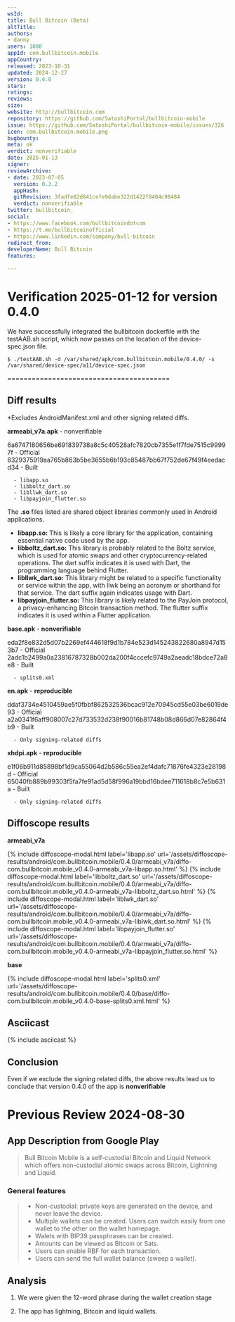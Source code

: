 ```yaml
---
wsId: 
title: Bull Bitcoin (Beta)
altTitle: 
authors:
- danny
users: 1000
appId: com.bullbitcoin.mobile
appCountry: 
released: 2023-10-31
updated: 2024-12-27
version: 0.4.0
stars: 
ratings: 
reviews: 
size: 
website: http://bullbitcoin.com
repository: https://github.com/SatoshiPortal/bullbitcoin-mobile
issue: https://github.com/SatoshiPortal/bullbitcoin-mobile/issues/326
icon: com.bullbitcoin.mobile.png
bugbounty: 
meta: ok
verdict: nonverifiable
date: 2025-01-13
signer: 
reviewArchive:
- date: 2023-07-05
  version: 0.3.2
  appHash: 
  gitRevision: 3fadfe82d841cefe9dabe322d1422f8404c98484
  verdict: nonverifiable 
twitter: bullbitcoin_
social:
- https://www.facebook.com/bullbitcoindotcom
- https://t.me/bullbitcoinofficial
- https://www.linkedin.com/company/bull-bitcoin
redirect_from: 
developerName: Bull Bitcoin
features: 

---
```


# Verification 2025-01-12 for version 0.4.0

We have successfully integrated the bullbitcoin dockerfile with the testAAB.sh script, which now passes on the location of the device-spec.json file. 

`$ ./testAAB.sh -d /var/shared/apk/com.bullbitcoin.mobile/0.4.0/ -s /var/shared/device-spec/a11/device-spec.json` 

========================================

## Diff results 

*Excludes AndroidManifest.xml and other signing related diffs.

**armeabi_v7a.apk** - nonverifiable

6a6747180656be691839738a8c5c40528afc7820cb7355e1f7fde7515c99997f - Official
8329375919aa765b863b5be3655b6b193c85487bb67f752de67f49f4eedacd34 - Built 

```
  - libapp.so
  - libboltz_dart.so
  - libllwk_dart.so
  - libpayjoin_flutter.so
```

The **.so** files listed are shared object libraries commonly used in Android applications. 

- **libapp.so:** This is likely a core library for the application, containing essential native code used by the app.
- **libboltz_dart.so:** This library is probably related to the Boltz service, which is used for atomic swaps and other cryptocurrency-related operations. The dart suffix indicates it is used with Dart, the programming language behind Flutter.
- **libllwk_dart.so:** This library might be related to a specific functionality or service within the app, with llwk being an acronym or shorthand for that service. The dart suffix again indicates usage with Dart.
- **libpayjoin_flutter.so:** This library is likely related to the PayJoin protocol, a privacy-enhancing Bitcoin transaction method. The flutter suffix indicates it is used within a Flutter application.

**base.apk** - **nonverifiable**

eda2f8e832d5d07b2269ef444618f9d1b784e523d145243822680a8947d153b7 - Official
2adc1b2499a0a23816787328b002da200f4cccefc9749a2aeadc18bdce72a8e8 - Built

```
  - splits0.xml
```

**en.apk** - **reproducible**

ddaf3734e4510459ae5f0fbbf862532536bcac912e70945cd55e03be6019de93 - Official
a2a0341f6aff908007c27d733532d238f90016b81748b08d866d07e82864f4b9 - Built 

```
  - Only signing-related diffs
```

**xhdpi.apk** - **reproducible**

e1f06b911d85898bf1d9ca55064d2b586c55ea2ef4dafc71876fe4323e28198d - Official
65040fb889b99303f5fa7fe91ad5d58f996a19bbd16bdee711618b8c7e5b631a - Built

```
  - Only signing-related diffs
```

## Diffoscope results

**armeabi_v7a**

  {% include diffoscope-modal.html label='libapp.so' url='/assets/diffoscope-results/android/com.bullbitcoin.mobile/0.4.0/armeabi_v7a/diffo-com.bullbitcoin.mobile_v0.4.0-armeabi_v7a-libapp.so.html' %}
  {% include diffoscope-modal.html label='libboltz_dart.so' url='/assets/diffoscope-results/android/com.bullbitcoin.mobile/0.4.0/armeabi_v7a/diffo-com.bullbitcoin.mobile_v0.4.0-armeabi_v7a-libboltz_dart.so.html' %}
  {% include diffoscope-modal.html label='liblwk_dart.so' url='/assets/diffoscope-results/android/com.bullbitcoin.mobile/0.4.0/armeabi_v7a/diffo-com.bullbitcoin.mobile_v0.4.0-armeabi_v7a-liblwk_dart.so.html' %}
  {% include diffoscope-modal.html label='libpayjoin_flutter.so' url='/assets/diffoscope-results/android/com.bullbitcoin.mobile/0.4.0/armeabi_v7a/diffo-com.bullbitcoin.mobile_v0.4.0-armeabi_v7a-libpayjoin_flutter.so.html' %}

**base** 

  {% include diffoscope-modal.html label='splits0.xml' url='/assets/diffoscope-results/android/com.bullbitcoin.mobile/0.4.0/base/diffo-com.bullbitcoin.mobile_v0.4.0-base-splits0.xml.html' %}

## Asciicast 

{% include asciicast %}

## Conclusion

Even if we exclude the signing related diffs, the above results lead us to conclude that version 0.4.0 of the app is **nonverifiable**

# Previous Review 2024-08-30

## App Description from Google Play

> Bull Bitcoin Mobile is a self-custodial Bitcoin and Liquid Network which offers non-custodial atomic swaps across Bitcoin, Lightning and Liquid.

### General features

> - Non-custodial: private keys are generated on the device, and never leave the device.
> - Multiple wallets can be created. Users can switch easily from one wallet to the other on the wallet homepage.
> - Walets with BIP39 passphrases can be created.
> - Amounts can be viewed as Bitcoin or Sats.
> - Users can enable RBF for each transaction.
> - Users can send the full wallet balance (sweep a wallet).

## Analysis

1. We were given the 12-word phrase during the wallet creation stage

2. The app has lightning, Bitcoin and liquid wallets.


